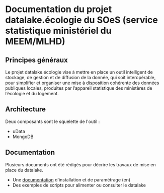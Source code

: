 # Documentation du projet datalake.écologie du SOeS (service statistique ministériel du MEEM/MLHD)

## Principes généraux
Le projet datalake.écologie vise à mettre en place un outil intelligent de stockage, de gestion et de diffusion de la donnée, qui soit interopérable, pour simplifier et organiser une mise à disposition cohérente des données publiques locales, produites par l’appareil statistique des ministères de l’écologie et du logement.

## Architecture
Deux composants sont le squelette de l'outil :
- uData
- MongoDB

## Documentation

Plusieurs documents ont été rédigés pour décrire les travaux de mise en place du datalake.

* Une [documentation](./installation.md) d'installation et de paramétrage (en)
* Des exemples de scripts pour alimenter ou consulter le datalake
